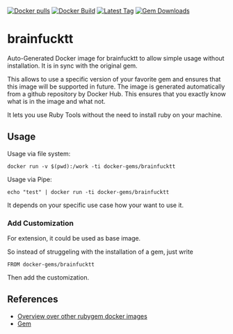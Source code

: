 [![Docker pulls](https://img.shields.io/docker/pulls/rubygem/brainfucktt.svg)](https://hub.docker.com/r/rubygem/brainfucktt/)
[![Docker Build](https://img.shields.io/docker/automated/rubygem/brainfucktt.svg)](https://hub.docker.com/r/rubygem/brainfucktt/)
[![Latest Tag](https://img.shields.io/github/tag/docker-rubygem/brainfucktt.svg)](https://hub.docker.com/r/rubygem/brainfucktt/)
[![Gem Downloads](https://img.shields.io/gem/dt/brainfucktt.svg)](https://rubygems.org/gems/brainfucktt/)
# brainfucktt

Auto-Generated Docker image for brainfucktt to allow simple usage without installation.
It is in sync with the original gem.

This allows to use a specific version of your favorite gem and ensures that this image will be supported in future.
The image is generated automatically from a github repository by Docker Hub.
This ensures that you exactly know what is in the image and what not.

It lets you use Ruby Tools without the need to install ruby on your machine.

## Usage

Usage via file system:

`docker run -v $(pwd):/work -ti docker-gems/brainfucktt`

Usage via Pipe:

`echo "test" | docker run -ti docker-gems/brainfucktt`

It depends on your specific use case how your want to use it.

### Add Customization

For extension, it could be used as base image.

So instead of struggeling with the installation of a gem, just write

`FROM docker-gems/brainfucktt`

Then add the customization.

## References

 - [Overview over other rubygem docker images](https://github.com/thinkbot/docker-rubygem)
 - [Gem](https://rubygems.org/gems/brainfucktt/)

